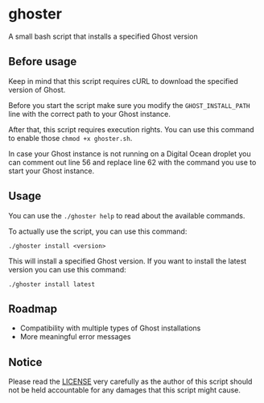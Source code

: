 # ghoster

A small bash script that installs a specified Ghost version

## Before usage

Keep in mind that this script requires cURL to download the specified version of Ghost.

Before you start the script make sure you modify the `GHOST_INSTALL_PATH` line with the correct path to your Ghost instance.

After that, this script requires execution rights. You can use this command to enable those `chmod +x ghoster.sh`.

In case your Ghost instance is not running on a Digital Ocean droplet you can comment out line 56 and replace line 62 with the command you use to start your Ghost instance.

## Usage

You can use the `./ghoster help` to read about the available commands.

To actually use the script, you can use this command:

```
./ghoster install <version>
```

This will install a specified Ghost version. If you want to install the latest version you can use this command:

```
./ghoster install latest
```

## Roadmap

* Compatibility with multiple types of Ghost installations
* More meaningful error messages

## Notice

Please read the [LICENSE](LICENSE) very carefully as the author of this script should not be held accountable for any damages that this script might cause.

